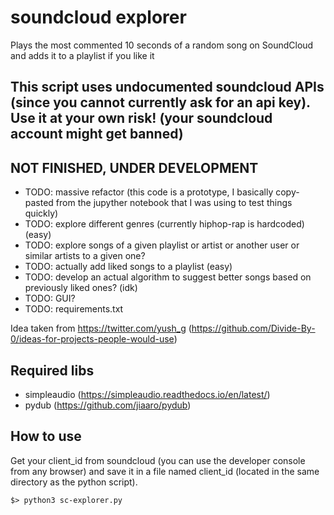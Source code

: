 # soundcloud explorer
Plays the most commented 10 seconds of a random song on SoundCloud and adds it to a playlist if you like it
## This script uses undocumented soundcloud APIs (since you cannot currently ask for an api key). Use it at your own risk! (your soundcloud account might get banned)
## NOT FINISHED, UNDER DEVELOPMENT
- TODO: massive refactor (this code is a prototype, I basically copy-pasted from the jupyther notebook that I was using to test things quickly)
- TODO: explore different genres (currently hiphop-rap is hardcoded) (easy)
- TODO: explore songs of a given playlist or artist or another user or similar artists to a given one?
- TODO: actually add liked songs to a playlist (easy)
- TODO: develop an actual algorithm to suggest better songs based on previously liked ones? (idk)
- TODO: GUI?
- TODO: requirements.txt

Idea taken from https://twitter.com/yush_g (https://github.com/Divide-By-0/ideas-for-projects-people-would-use)

## Required libs
- simpleaudio (https://simpleaudio.readthedocs.io/en/latest/)
- pydub (https://github.com/jiaaro/pydub)

## How to use
Get your client_id from soundcloud (you can use the developer console from any browser) and save it in a file named client_id (located in the same directory as the python script).
```console
$> python3 sc-explorer.py
```

